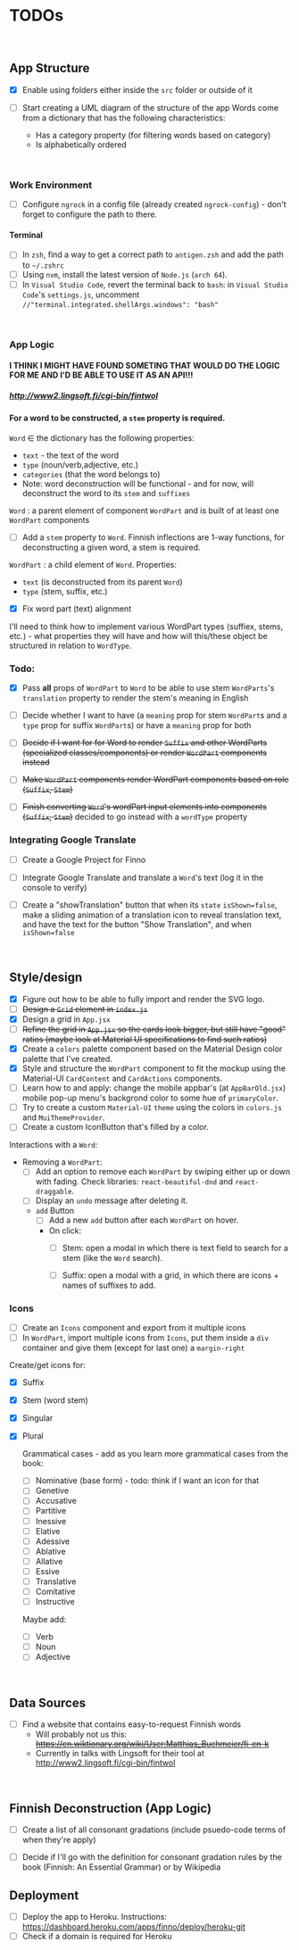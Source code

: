 # **TODO**s

<br>

## App Structure

- [x] Enable using folders either inside the `src` folder or outside of it

- [ ] Start creating a UML diagram of the structure of the app
      Words come from a dictionary that has the following characteristics:

  - Has a category property (for filtering words based on category)
  - Is alphabetically ordered

<br>

### Work Environment

 - [ ] Configure `ngrock` in a config file (already created `ngrock-config`) - don't forget to configure the path to there.



#### Terminal
 - [ ] In `zsh`, find a way to get a correct path to `antigen.zsh` and add the path to `~/.zshrc`
 - [ ] Using `nvm`, install the latest version of `Node.js` (`arch 64`).
 - [ ] In `Visual Studio Code`, revert the terminal back to `bash`:
  in `Visual Studio Code`'s `settings.js`, uncomment `//"terminal.integrated.shellArgs.windows": "bash"`

<br>

### App Logic

#### I THINK I MIGHT HAVE FOUND SOMETING THAT WOULD DO THE LOGIC FOR ME AND I'D BE ABLE TO USE IT AS AN API!!!
##### http://www2.lingsoft.fi/cgi-bin/fintwol

#### For a word to be constructed, a `stem` property is required.

  `Word` $\in$ the dictionary has the following properties:

  - `text` - the text of the word
  - `type` (noun/verb,adjective, etc.)
  - `categories` (that the word belongs to)
  - Note: word deconstruction will be functional - and for now, will deconstruct the word to its `stem` and `suffixes`

  `Word`
  : a parent element of component `WordPart` and is built of at least one `WordPart` components
  - [ ] Add a `stem` property to `Word`. Finnish inflections are 1-way functions, for deconstructing a given word, a stem is required.

  `WordPart`
  : a child element of `Word`. Properties:

  - `text` (is deconstructed from its parent `Word`)
  - `type` (stem, suffix, etc.)
  - [x] Fix word part (text) alignment


I'll need to think how to implement various WordPart types (suffiex, stems, etc.) - what properties they will have and how will this/these object be structured in relation to `WordType`.

### Todo:
- [x] Pass **all** props of `WordPart` to `Word` to be able to use stem `WordParts`'s `translation` property to render the stem's meaning in English
- [ ] Decide whether I want to have (a `meaning` prop for stem `WordPart`s and a `type` prop for suffix `WordPart`s) or have a `meaning` prop for both
- [ ] ~~Decide if I want for for Word to render `Suffix` and other WordParts (specialized classes/components) or render `WordPart` components instead~~

- [ ] ~~Make `WordPart` components render WordPart components based on role (`Suffix`, `Stem`)~~
- [ ] ~~Finish converting `Word`'s wordPart input elements into components (`Suffix`, `Stem`)~~ decided to go instead with a `wordType` property

### Integrating Google Translate
- [ ] Create a Google Project for Finno
- [ ] Integrate Google Translate and translate a `Word`'s text (log it in the console to verify)
- [ ] Create a "showTranslation" button that when its `state` `isShown=false`, make a sliding animation of a translation icon to reveal translation text, and have the text for the button "Show Translation", and when `isShown=false`



<br>

## Style/design

- [x] Figure out how to be able to fully import and render the SVG logo.
- [ ] ~~Design a `Grid` element in `index.js`~~
- [x] Design a grid in `App.jsx`
- [ ] ~~Refine the grid in `App.jsx` so the cards look bigger, but still have "good" ratios (maybe look at Material UI specifications to find such ratios)~~
- [x] Create a `colors` palette component based on the Material Design color palette that I've created.
- [x] Style and structure the `WordPart` component to fit the mockup  using the Material-UI `CardContent` and `CardActions` components.
- [ ] Learn how to and apply: change the mobile appbar's (at `AppBarOld.jsx`) mobile pop-up menu's backgrond color to some hue of `primaryColor`.
- [ ] Try to create a custom `Material-UI` `theme` using the colors in `colors.js` and `MuiThemeProvider`.
- [ ] Create a custom IconButton that's filled by a color.

Interactions with a `Word`:
  - Removing a `WordPart`:
    - [ ] Add an option to remove each `WordPart` by swiping either up or down with fading. Check  libraries: `react-beautiful-dnd` and `react-draggable`.
    - [ ]  Display an `undo` message after deleting it.
    - `add` Button
      - [ ] Add a new `add` button after each `WordPart` on hover.
      - On click:
        - [ ] Stem: open a modal in which there is text field to search for a stem (like the `Word` search).
        - [ ] Suffix: open a modal with a grid, in which there are icons + names of suffixes to add.


### Icons

- [ ] Create an `Icons` component and export from it multiple icons
- [ ] In `WordPart`, import multiple icons from `Icons`, put them inside a `div` container and give them (except for last one) a `margin-right`

 Create/get icons for:
- [x] Suffix
- [x] Stem (word stem)
- [x] Singular
- [x] Plural


  Grammatical cases - add as you learn more grammatical cases from the book:
  - [ ] Nominative (base form) - todo: think if I want an icon for that
  - [ ] Genetive
  - [ ] Accusative
  - [ ] Partitive
  - [ ] Inessive
  - [ ] Elative
  - [ ] Adessive
  - [ ] Ablative
  - [ ] Allative
  - [ ] Essive
  - [ ] Translative
  - [ ] Comitative
  - [ ] Instructive

  Maybe add:
  - [ ] Verb
  - [ ] Noun
  - [ ] Adjective

<br>

## Data Sources

- [ ] Find a website that contains easy-to-request Finnish words
  - Will probably not us this: ~~https://en.wiktionary.org/wiki/User:Matthias_Buchmeier/fi-en-k~~
  - Currently in talks with Lingsoft for their tool at http://www2.lingsoft.fi/cgi-bin/fintwol

<br>

## Finnish Deconstruction (App Logic)

  - [ ] Create a list of all consonant gradations (include psuedo-code terms of when they're apply)
  - [ ] Decide if I'll go with the definition for consonant gradation rules by the book (Finnish: An Essential Grammar) or by Wikipedia


## Deployment

  - [ ] Deploy the app to Heroku. Instructions: https://dashboard.heroku.com/apps/finno/deploy/heroku-git
  - [ ] Check if a domain is required for Heroku

<!---
### Production
--->